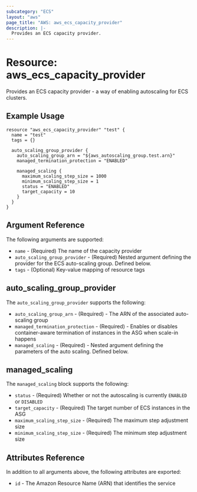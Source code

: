 ```yaml
---
subcategory: "ECS"
layout: "aws"
page_title: "AWS: aws_ecs_capacity_provider"
description: |-
  Provides an ECS capacity provider.
---
```


# Resource: aws_ecs_capacity_provider

Provides an ECS capacity provider - a way of enabling autoscaling for ECS clusters. 

## Example Usage

```hcl
resource "aws_ecs_capacity_provider" "test" {
  name = "test" 
  tags = {}

  auto_scaling_group_provider {        
    auto_scaling_group_arn = "${aws_autoscaling_group.test.arn}"  
    managed_termination_protection = "ENABLED" 

    managed_scaling {
      maximum_scaling_step_size = 1000
      minimum_scaling_step_size = 1
      status = "ENABLED"
      target_capacity = 10
    }
  }
}
```

## Argument Reference

The following arguments are supported:

* `name` - (Required) The name of the capacity provider
* `auto_scaling_group_provider` - (Required) Nested argument defining the provider for the ECS auto-scaling group. Defined below.
* `tags` - (Optional) Key-value mapping of resource tags

## auto_scaling_group_provider

The `auto_scaling_group_provider` supports the following:

* `auto_scaling_group_arn` - (Required) - The ARN of the associated auto-scaling group
* `managed_termination_protection` - (Required) - Enables or disables container-aware termination of instances in the ASG when scale-in happens
* `managed_scaling` - (Required) - Nested argument defining the parameters of the auto scaling. Defined below.

## managed_scaling

The `managed_scaling` block supports the following:

* `status` - (Required) Whether or not the autoscaling is currently `ENABLED` or `DISABLED`
* `target_capacity` - (Required) The target number of ECS instances in the ASG
* `maximum_scaling_step_size` - (Required) The maximum step adjustment size
* `minimum_scaling_step_size` - (Required) The minimum step adjustment size

## Attributes Reference

In addition to all arguments above, the following attributes are exported:

* `id` - The Amazon Resource Name (ARN) that identifies the service